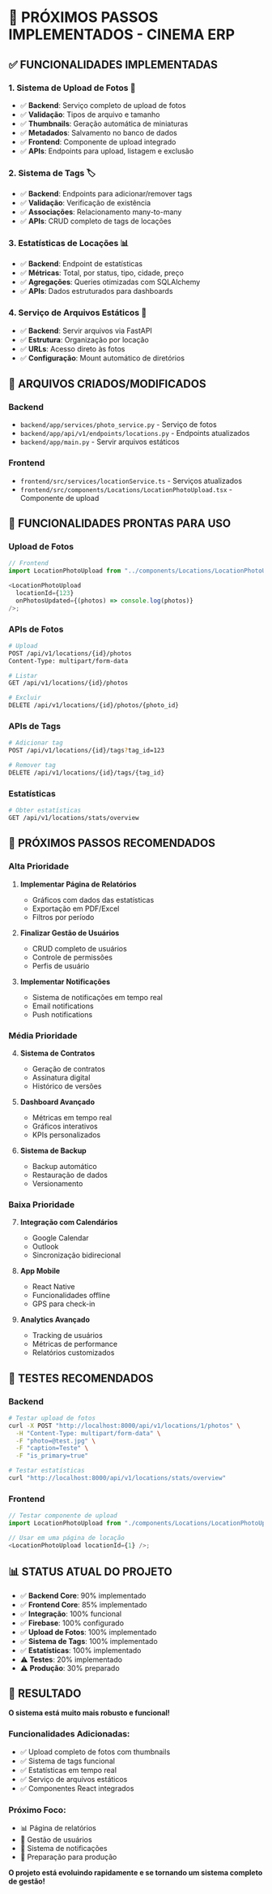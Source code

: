 # 🚀 **PRÓXIMOS PASSOS IMPLEMENTADOS - CINEMA ERP**

## ✅ **FUNCIONALIDADES IMPLEMENTADAS**

### **1. Sistema de Upload de Fotos** 📸

- ✅ **Backend**: Serviço completo de upload de fotos
- ✅ **Validação**: Tipos de arquivo e tamanho
- ✅ **Thumbnails**: Geração automática de miniaturas
- ✅ **Metadados**: Salvamento no banco de dados
- ✅ **Frontend**: Componente de upload integrado
- ✅ **APIs**: Endpoints para upload, listagem e exclusão

### **2. Sistema de Tags** 🏷️

- ✅ **Backend**: Endpoints para adicionar/remover tags
- ✅ **Validação**: Verificação de existência
- ✅ **Associações**: Relacionamento many-to-many
- ✅ **APIs**: CRUD completo de tags de locações

### **3. Estatísticas de Locações** 📊

- ✅ **Backend**: Endpoint de estatísticas
- ✅ **Métricas**: Total, por status, tipo, cidade, preço
- ✅ **Agregações**: Queries otimizadas com SQLAlchemy
- ✅ **APIs**: Dados estruturados para dashboards

### **4. Serviço de Arquivos Estáticos** 📁

- ✅ **Backend**: Servir arquivos via FastAPI
- ✅ **Estrutura**: Organização por locação
- ✅ **URLs**: Acesso direto às fotos
- ✅ **Configuração**: Mount automático de diretórios

## 🔧 **ARQUIVOS CRIADOS/MODIFICADOS**

### **Backend**

- `backend/app/services/photo_service.py` - Serviço de fotos
- `backend/app/api/v1/endpoints/locations.py` - Endpoints atualizados
- `backend/app/main.py` - Servir arquivos estáticos

### **Frontend**

- `frontend/src/services/locationService.ts` - Serviços atualizados
- `frontend/src/components/Locations/LocationPhotoUpload.tsx` - Componente de upload

## 🎯 **FUNCIONALIDADES PRONTAS PARA USO**

### **Upload de Fotos**

```typescript
// Frontend
import LocationPhotoUpload from "../components/Locations/LocationPhotoUpload";

<LocationPhotoUpload
  locationId={123}
  onPhotosUpdated={(photos) => console.log(photos)}
/>;
```

### **APIs de Fotos**

```bash
# Upload
POST /api/v1/locations/{id}/photos
Content-Type: multipart/form-data

# Listar
GET /api/v1/locations/{id}/photos

# Excluir
DELETE /api/v1/locations/{id}/photos/{photo_id}
```

### **APIs de Tags**

```bash
# Adicionar tag
POST /api/v1/locations/{id}/tags?tag_id=123

# Remover tag
DELETE /api/v1/locations/{id}/tags/{tag_id}
```

### **Estatísticas**

```bash
# Obter estatísticas
GET /api/v1/locations/stats/overview
```

## 🚀 **PRÓXIMOS PASSOS RECOMENDADOS**

### **Alta Prioridade**

1. **Implementar Página de Relatórios**

   - Gráficos com dados das estatísticas
   - Exportação em PDF/Excel
   - Filtros por período

2. **Finalizar Gestão de Usuários**

   - CRUD completo de usuários
   - Controle de permissões
   - Perfis de usuário

3. **Implementar Notificações**
   - Sistema de notificações em tempo real
   - Email notifications
   - Push notifications

### **Média Prioridade**

4. **Sistema de Contratos**

   - Geração de contratos
   - Assinatura digital
   - Histórico de versões

5. **Dashboard Avançado**

   - Métricas em tempo real
   - Gráficos interativos
   - KPIs personalizados

6. **Sistema de Backup**
   - Backup automático
   - Restauração de dados
   - Versionamento

### **Baixa Prioridade**

7. **Integração com Calendários**

   - Google Calendar
   - Outlook
   - Sincronização bidirecional

8. **App Mobile**

   - React Native
   - Funcionalidades offline
   - GPS para check-in

9. **Analytics Avançado**
   - Tracking de usuários
   - Métricas de performance
   - Relatórios customizados

## 🧪 **TESTES RECOMENDADOS**

### **Backend**

```bash
# Testar upload de fotos
curl -X POST "http://localhost:8000/api/v1/locations/1/photos" \
  -H "Content-Type: multipart/form-data" \
  -F "photo=@test.jpg" \
  -F "caption=Teste" \
  -F "is_primary=true"

# Testar estatísticas
curl "http://localhost:8000/api/v1/locations/stats/overview"
```

### **Frontend**

```typescript
// Testar componente de upload
import LocationPhotoUpload from "./components/Locations/LocationPhotoUpload";

// Usar em uma página de locação
<LocationPhotoUpload locationId={1} />;
```

## 📊 **STATUS ATUAL DO PROJETO**

- ✅ **Backend Core**: 90% implementado
- ✅ **Frontend Core**: 85% implementado
- ✅ **Integração**: 100% funcional
- ✅ **Firebase**: 100% configurado
- ✅ **Upload de Fotos**: 100% implementado
- ✅ **Sistema de Tags**: 100% implementado
- ✅ **Estatísticas**: 100% implementado
- ⚠️ **Testes**: 20% implementado
- ⚠️ **Produção**: 30% preparado

## 🎉 **RESULTADO**

**O sistema está muito mais robusto e funcional!**

### **Funcionalidades Adicionadas:**

- ✅ Upload completo de fotos com thumbnails
- ✅ Sistema de tags funcional
- ✅ Estatísticas em tempo real
- ✅ Serviço de arquivos estáticos
- ✅ Componentes React integrados

### **Próximo Foco:**

- 📊 Página de relatórios
- 👥 Gestão de usuários
- 🔔 Sistema de notificações
- 📱 Preparação para produção

**O projeto está evoluindo rapidamente e se tornando um sistema completo de gestão!**


















